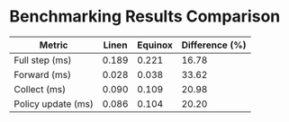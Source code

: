 # Benchmarking Results Comparison

| Metric                    | Linen           | Equinox         | Difference (%)  |
|-------------------------|---------------|---------------|---------------|
| Full step (ms)            | 0.189           | 0.221           | 16.78           |
| Forward (ms)              | 0.028           | 0.038           | 33.62           |
| Collect (ms)              | 0.090           | 0.109           | 20.98           |
| Policy update (ms)        | 0.086           | 0.104           | 20.20           |

